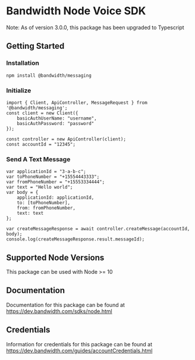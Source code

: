 # Bandwidth Node Voice SDK

Note: As of version 3.0.0, this package has been upgraded to Typescript

## Getting Started

### Installation

```
npm install @bandwidth/messaging
```

### Initialize

```
import { Client, ApiController, MessageRequest } from '@bandwidth/messaging';
const client = new Client({
    basicAuthUserName: "username",
    basicAuthPassword: "password"
});

const controller = new ApiController(client);
const accountId = "12345";
```

### Send A Text Message
```
var applicationId = "3-a-b-c";
var toPhoneNumber = "+15554443333";
var fromPhoneNumber = "+15553334444";
var text = "Hello world";
var body = {
    applicationId: applicationId,
    to: [toPhoneNumber],
    from: fromPhoneNumber,
    text: text 
};

var createMessageResponse = await controller.createMessage(accountId, body);
console.log(createMessageResponse.result.messageId);
```

## Supported Node Versions

This package can be used with Node >= 10

## Documentation

Documentation for this package can be found at https://dev.bandwidth.com/sdks/node.html

## Credentials

Information for credentials for this package can be found at https://dev.bandwidth.com/guides/accountCredentials.html
